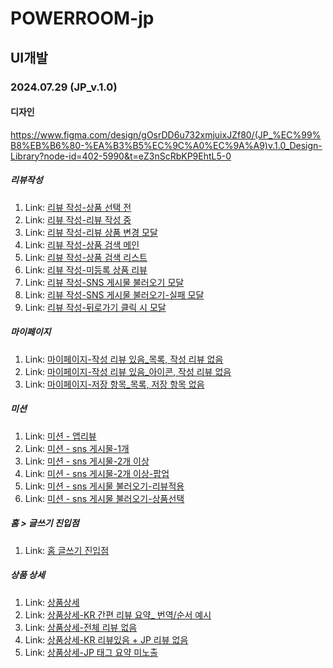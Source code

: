 # POWERROOM-jp

## UI개발

### 2024.07.29 (JP_v.1.0)

#### 디자인

https://www.figma.com/design/gOsrDD6u732xmjuixJZf80/(JP_%EC%99%B8%EB%B6%80-%EA%B3%B5%EC%9C%A0%EC%9A%A9)v.1.0_Design-Library?node-id=402-5990&t=eZ3nScRbKP9EhtL5-0

##### 리뷰작성

1.  Link: [리뷰 작성-상품 선택 전](/04-review-new/write-before-select.html)
2.  Link: [리뷰 작성-리뷰 작성 중](/04-review-new/write-after-select.html)
3.  Link: [리뷰 작성-리뷰 상품 변경 모달](/04-review-new/write-change-product.html)
4.  Link: [리뷰 작성-상품 검색 메인](/04-review-new/product-search.html)
5.  Link: [리뷰 작성-상품 검색 리스트](/04-review-new/product-search-list.html)
6.  Link: [리뷰 작성-미등록 상품 리뷰](/04-review-new/write-unregistered-before.html)
7.  Link: [리뷰 작성-SNS 게시물 불러오기 모달](/04-review-new/write-load-sns.html)
8.  Link: [리뷰 작성-SNS 게시물 불러오기-실패 모달](/04-review-new/write-load-sns-fail.html)
9.  Link: [리뷰 작성-뒤로가기 클릭 시 모달](/04-review-new/write-backkey-modal.html)

##### 마이페이지

1.  Link: [마이페이지-작성 리뷰 있음\_목록, 작성 리뷰 없음](/07-mypage-new/mypage.html)
2.  Link: [마이페이지-작성 리뷰 있음\_아이콘, 작성 리뷰 없음](/07-mypage-new/mypage-gallery-view.html)
3.  Link: [마이페이지-저장 항목\_목록, 저장 항목 없음](/07-mypage-new/mypage-bookmark.html)

##### 미션

1. Link: [미션 - 앱리뷰](09-mission/app-review.html)
2. Link: [미션 - sns 게시물-1개](09-mission/sns-single.html)
3. Link: [미션 - sns 게시물-2개 이상](09-mission/sns-multi.html)
4. Link: [미션 - sns 게시물-2개 이상-팝업](09-mission/sns-multi-popup.html)
5. Link: [미션 - sns 게시물 불러오기-리뷰적용](09-mission/sns-load.html)
6. Link: [미션 - sns 게시물 불러오기-상품선택](09-mission/sns-load-multi-select.html)

##### 홈 > 글쓰기 진입점

1. Link: [홈 글쓰기 진입점](08-home-write/home-write.html)

##### 상품 상세

1.  Link: [상품상세](/10-product/product.html)
2.  Link: [상품상세-KR 간편 리뷰 요약_ 번역/순서 예시](/10-product/product-lang-jp.html)
3.  Link: [상품상세-전체 리뷰 없음](/10-product/product-no-review-01.html)
4.  Link: [상품상세-KR 리뷰있음 + JP 리뷰 없음](/10-product/product-no-review-02.html)
5.  Link: [상품상세-JP 태그 요약 미노출](/10-product/product-hide-summary.html)
